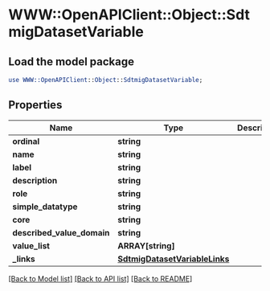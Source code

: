 # WWW::OpenAPIClient::Object::SdtmigDatasetVariable

## Load the model package
```perl
use WWW::OpenAPIClient::Object::SdtmigDatasetVariable;
```

## Properties
Name | Type | Description | Notes
------------ | ------------- | ------------- | -------------
**ordinal** | **string** |  | [optional] 
**name** | **string** |  | [optional] 
**label** | **string** |  | [optional] 
**description** | **string** |  | [optional] 
**role** | **string** |  | [optional] 
**simple_datatype** | **string** |  | [optional] 
**core** | **string** |  | [optional] 
**described_value_domain** | **string** |  | [optional] 
**value_list** | **ARRAY[string]** |  | [optional] 
**_links** | [**SdtmigDatasetVariableLinks**](SdtmigDatasetVariableLinks.md) |  | [optional] 

[[Back to Model list]](../README.md#documentation-for-models) [[Back to API list]](../README.md#documentation-for-api-endpoints) [[Back to README]](../README.md)


